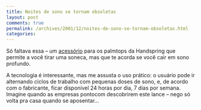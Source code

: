 ```yaml
---
title: Noites de sono se tornam obsoletas
layout: post
comments: true
permalink: /archives/2001/12/noites-de-sono-se-tornam-obsoletas.html
categories:
---
```

Só faltava essa &#8211; um <a href="http://www.palmgear.com/hs/products/prodoverview.cfm?sid=47213920011106150425.590789215&#038;prodID=481&#038;prodcatID=5" >acessório</a> para os palmtops da Handspring que permite a você tirar uma soneca, mas que te acorda se você cair em sono profundo.

A tecnologia é interessante, mas me assusta o uso prático: o usuário pode ir alternando ciclos de trabalho com pequenas doses de sono, e, de acordo com o fabricante, ficar disponível 24 horas por dia, 7 dias por semana. Imagine quando as empresas pontocom descobrirem este lance &#8211; nego só volta pra casa quando se aposentar&#8230;